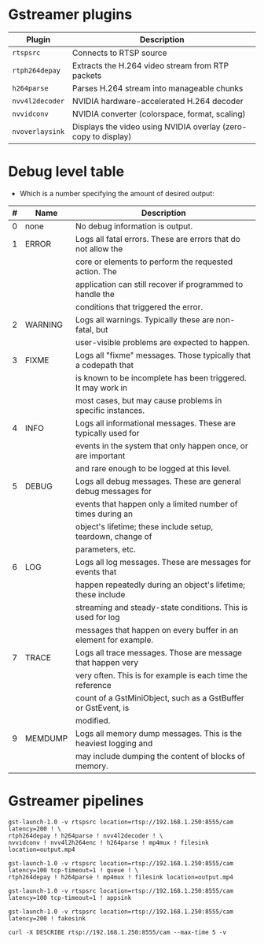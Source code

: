 # Gstreamer plugins
| Plugin          | Description                                                    |
| --------------- | -------------------------------------------------------------- |
| `rtspsrc`       | Connects to RTSP source                                        |
| `rtph264depay`  | Extracts the H.264 video stream from RTP packets               |
| `h264parse`     | Parses H.264 stream into manageable chunks                     |
| `nvv4l2decoder` | NVIDIA hardware-accelerated H.264 decoder                      |
| `nvvidconv`     | NVIDIA converter (colorspace, format, scaling)                 |
| `nvoverlaysink` | Displays the video using NVIDIA overlay (zero-copy to display) |



# Debug level table
- Which is a number specifying the amount of desired output:

| #   | Name    | Description                                                     |
| --- | ------- | --------------------------------------------------------------- |
| 0   | none    | No debug information is output.                                 |
| 1   | ERROR   | Logs all fatal errors. These are errors that do not allow the   |
|     |         | core or elements to perform the requested action. The           |
|     |         | application can still recover if programmed to handle the       |
|     |         | conditions that triggered the error.                            |
| 2   | WARNING | Logs all warnings. Typically these are non-fatal, but           |
|     |         | user-visible problems are expected to happen.                   |
| 3   | FIXME   | Logs all "fixme" messages. Those typically that a codepath that |
|     |         | is known to be incomplete has been triggered. It may work in    |
|     |         | most cases, but may cause problems in specific instances.       |
| 4   | INFO    | Logs all informational messages. These are typically used for   |
|     |         | events in the system that only happen once, or are important    |
|     |         | and rare enough to be logged at this level.                     |
| 5   | DEBUG   | Logs all debug messages. These are general debug messages for   |
|     |         | events that happen only a limited number of times during an     |
|     |         | object's lifetime; these include setup, teardown, change of     |
|     |         | parameters, etc.                                                |
| 6   | LOG     | Logs all log messages. These are messages for events that       |
|     |         | happen repeatedly during an object's lifetime; these include    |
|     |         | streaming and steady-state conditions. This is used for log     |
|     |         | messages that happen on every buffer in an element for example. |
| 7   | TRACE   | Logs all trace messages. Those are message that happen very     |
|     |         | very often. This is for example is each time the reference      |
|     |         | count of a GstMiniObject, such as a GstBuffer or GstEvent, is   |
|     |         | modified.                                                       |
| 9   | MEMDUMP | Logs all memory dump messages. This is the heaviest logging and |
|     |         | may include dumping the content of blocks of memory.            |

# Gstreamer pipelines
```
gst-launch-1.0 -v rtspsrc location=rtsp://192.168.1.250:8555/cam latency=200 ! \
rtph264depay ! h264parse ! nvv4l2decoder ! \
nvvidconv ! nvv4l2h264enc ! h264parse ! mp4mux ! filesink location=output.mp4

gst-launch-1.0 -v rtspsrc location=rtsp://192.168.1.250:8555/cam latency=100 tcp-timeout=1 ! queue ! \
rtph264depay ! h264parse ! mp4mux ! filesink location=output.mp4

gst-launch-1.0 -v rtspsrc location=rtsp://192.168.1.250:8555/cam latency=100 tcp-timeout=1 ! appsink

gst-launch-1.0 -v rtspsrc location=rtsp://192.168.1.250:8555/cam latency=200 ! fakesink

curl -X DESCRIBE rtsp://192.168.1.250:8555/cam --max-time 5 -v

```